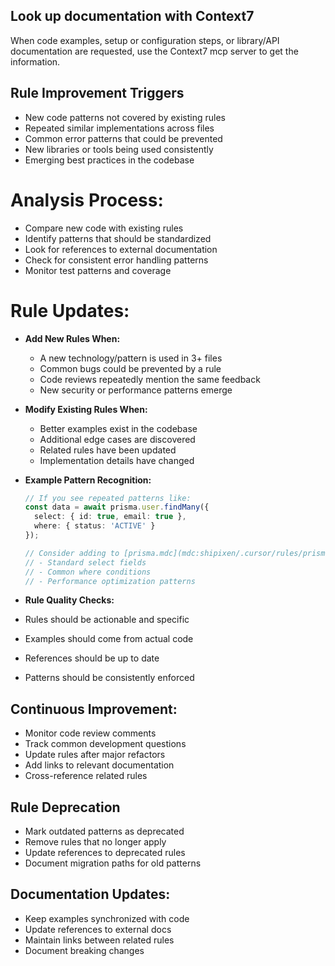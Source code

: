 ## Look up documentation with Context7

When code examples, setup or configuration steps, or library/API documentation are requested, use the Context7 mcp server to get the information.

## Rule Improvement Triggers

- New code patterns not covered by existing rules
- Repeated similar implementations across files
- Common error patterns that could be prevented
- New libraries or tools being used consistently
- Emerging best practices in the codebase

# Analysis Process:
- Compare new code with existing rules
- Identify patterns that should be standardized
- Look for references to external documentation
- Check for consistent error handling patterns
- Monitor test patterns and coverage

# Rule Updates:

- **Add New Rules When:**
    - A new technology/pattern is used in 3+ files
    - Common bugs could be prevented by a rule
    - Code reviews repeatedly mention the same feedback
    - New security or performance patterns emerge

- **Modify Existing Rules When:**
    - Better examples exist in the codebase
    - Additional edge cases are discovered
    - Related rules have been updated
    - Implementation details have changed

- **Example Pattern Recognition:**

  ```typescript
  // If you see repeated patterns like:
  const data = await prisma.user.findMany({
    select: { id: true, email: true },
    where: { status: 'ACTIVE' }
  });

  // Consider adding to [prisma.mdc](mdc:shipixen/.cursor/rules/prisma.mdc):
  // - Standard select fields
  // - Common where conditions
  // - Performance optimization patterns
  ```

- **Rule Quality Checks:**
- Rules should be actionable and specific
- Examples should come from actual code
- References should be up to date
- Patterns should be consistently enforced

## Continuous Improvement:

- Monitor code review comments
- Track common development questions
- Update rules after major refactors
- Add links to relevant documentation
- Cross-reference related rules

## Rule Deprecation

- Mark outdated patterns as deprecated
- Remove rules that no longer apply
- Update references to deprecated rules
- Document migration paths for old patterns

## Documentation Updates:

- Keep examples synchronized with code
- Update references to external docs
- Maintain links between related rules
- Document breaking changes
